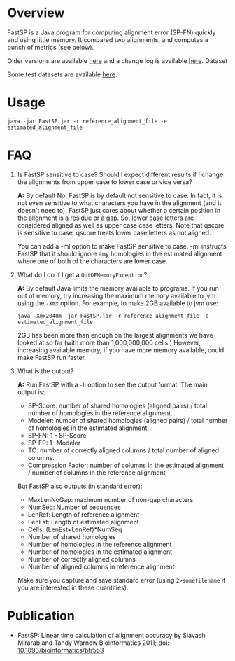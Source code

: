 Overview
====
FastSP is a Java program for computing alignment error (SP-FN) quickly and using little memory. It compared two alignments, and computes a bunch of metrics (see below).

Older versions are available [here](http://www.cs.utexas.edu/~phylo/software/fastsp/older) and a change log is available [here](CHANGELOG). 
Dataset

Some test datasets are available [here](http://www.cs.utexas.edu/~phylo/software/fastsp/datasets.zip).

Usage
===

```java -jar FastSP.jar -r reference_alignment_file -e estimated_alignment_file```


FAQ
===
1. Is FastSP sensitive to case? Should I expect different results if I change the alignments from upper case to lower case or vice versa? 

    **A:** By default No. FastSP is by default not sensitive to case. In fact, it is not even sensitive to what characters you have in the alignment (and it doesn't need to). FastSP just cares about whether a certain position in the alignment is a residue or a gap. So, lower case letters are considered aligned as well as upper case case letters. Note that qscore is sensitive to case. qscore treats lower case letters as not aligned.

    You can add a -ml option to make FastSP sensitive to case. -ml instructs FastSP that it should ignore any homologies in the estimated alignment where one of both of the characters are lower case. 

2. What do I do if I get a `OutOFMemoryException`? 

    **A:** By default Java limits the memory available to programs. If you run out of memory, try increasing the maximum memory available to jvm using the `-Xmx` option. For example, to make 2GB available to jvm use: 

    ```java -Xmx2048m -jar FastSP.jar -r reference_alignment_file -e estimated_alignment_file``` 

    2GB has been more than enough on the largest alignments we have looked at so far (with more than 1,000,000,000 cells.) However, increasing available memory, if you have more memory available, could make FastSP run faster.

3. What is the output? 

    **A:** Run FastSP with a `-h` option to see the output format. The main output is:
	* SP-Score: number of shared homologies (aligned pairs) / total number of homologies in the reference alignment.
	* Modeler: number of shared homologies (aligned pairs) / total number of homologies in the estimated alignment.
	* SP-FN: 1 - SP-Score
	* SP-FP: 1- Modeler
	* TC: number of correctly aligned columns / total number of aligned columns.
	* Compression Factor: number of columns in the estimated alignment / number of columns in the reference alignment
	
	But FastSP also outputs (in standard error):
	* MaxLenNoGap: maximum number of non-gap characters
	* NumSeq: Number of sequences
	* LenRef: Length of reference alignment
	* LenEst: Length of estimated alignment
	* Cells: (LenEst+LenRef)*NumSeq
	* Number of shared homologies
	* Number of homologies in the reference alignment
	* Number of homologies in the estimated alignment
	* Number of correctly aligned columns
	* Number of aligned columns in reference alignment
	
	Make sure you capture and save standard error (using `2>somefilename` if you are interested in these quantities).
	

Publication
====

* FastSP: Linear time calculation of alignment accuracy 
by Siavash Mirarab and Tandy Warnow
Bioinformatics 2011; doi: [10.1093/bioinformatics/btr553](http://bioinformatics.oxfordjournals.org/content/27/23/3250.abstract)

